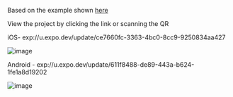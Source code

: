 Based on the example shown [here](https://www.reddit.com/r/reactnative/comments/1aj5h2o/how_to_achieve_this_in_react_native/)

View the project by clicking the link or scanning the QR

iOS- exp://u.expo.dev/update/ce7660fc-3363-4bc0-8cc9-9250834aa427

![image](https://qr.expo.dev/eas-update?updateId=ce7660fc-3363-4bc0-8cc9-9250834aa427&appScheme=exp&host=u.expo.dev)

Android - exp://u.expo.dev/update/611f8488-de89-443a-b624-1fe1a8d19202

![image](https://qr.expo.dev/eas-update?updateId=611f8488-de89-443a-b624-1fe1a8d19202&appScheme=exp&host=u.expo.dev)
